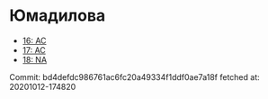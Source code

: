 # Юмадилова
- [16: AC](16.md)
- [17: AC](17.md)
- [18: NA](18.md)

Commit: bd4defdc986761ac6fc20a49334f1ddf0ae7a18f
 fetched at: 20201012-174820
